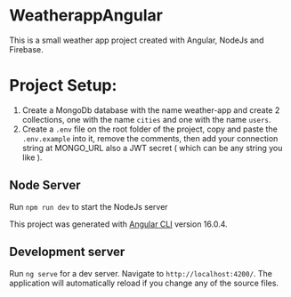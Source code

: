 # WeatherappAngular

This is a small weather app project created with Angular, NodeJs and Firebase.

# Project Setup:
 1. Create a MongoDb database with the name weather-app and create 2 collections, one with the name `cities` and one with the name `users`.
 2. Create a `.env` file on the root folder of the project, copy and paste the `.env.example` into it, remove the comments, then add your connection string at MONGO_URL also a JWT secret ( which can be any string you like ).

## Node Server

Run `npm run dev` to start the NodeJs server

This project was generated with [Angular CLI](https://github.com/angular/angular-cli) version 16.0.4.

## Development server

Run `ng serve` for a dev server. Navigate to `http://localhost:4200/`. The application will automatically reload if you change any of the source files.

